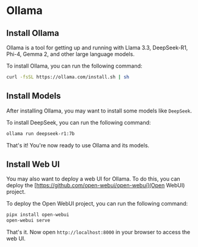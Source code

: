 # Ollama

## Install Ollama

Ollama is a tool for getting up and running with Llama 3.3, DeepSeek-R1, Phi-4, Gemma 2, and other large language models.

To install Ollama, you can run the following command:

```bash
curl -fsSL https://ollama.com/install.sh | sh
```

## Install Models

After installing Ollama, you may want to install some models like `DeepSeek`.

To install DeepSeek, you can run the following command:

```bash
ollama run deepseek-r1:7b
```

That's it! You're now ready to use Ollama and its models.

## Install Web UI

You may also want to deploy a web UI for Ollama. To do this, you can deploy the [https://github.com/open-webui/open-webui](Open WebUI) project.

To deploy the Open WebUI project, you can run the following command:

```bash
pipx install open-webui
open-webui serve
```

That's it. Now open `http://localhost:8000` in your browser to access the web UI.
